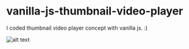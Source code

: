 # vanilla-js-thumbnail-video-player
I coded thumbnail video player concept with vanilla js.  :)

![alt text](https://user-images.githubusercontent.com/52957100/174492718-2b404ed1-db6d-48cb-bd03-34f60479c0bc.png)
